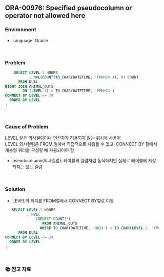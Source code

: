 ## ORA-00976: Specified pseudocolumn or operator not allowed here

### Environment
- Language: Oracle

<br/>

### Problem
```SQL
    SELECT LEVEL-1 HOURS
           , NVL(COUNT(TO_CHAR(DATETIME, 'FMHH24')), 0) COUNT
      FROM DUAL 
RIGHT JOIN ANIMAL_OUTS
        ON (LEVEL-1) = TO_CHAR(DATETIME, 'FMHH24')
CONNECT BY LEVEL <= 24
  ORDER BY LEVEL
;
```

<br/>

### Cause of Problem
LEVEL 같은 의사컬럼이나 연산자가 허용되지 않는 위치에 사용됨 <br/>
LEVEL 의사컬럼은 FROM 절에서 직접적으로 사용될 수 없고, CONNECT BY 절에서 계층형 쿼리를 구성할 때 사용되어야 함

* pseudocolumn(의사컬럼): 테이블의 컬럼처럼 동작하지만 실제로 테이블에 저장되지는 않는 컬럼

<br/>

### Solution
* LEVEL의 위치를 FROM절에서 CONNECT BY절로 이동

```SQL
   SELECT LEVEL-1 HOURS
          , NVL(
              (SELECT COUNT(*)
                 FROM ANIMAL_OUTS
                WHERE TO_CHAR(DATETIME, 'HH24') = TO_CHAR(LEVEL-1, 'FM00')), 0) COUNT
      FROM DUAL
CONNECT BY LEVEL <= 24
  ORDER BY LEVEL
;
```

<br/>

### 📚 참고 자료
